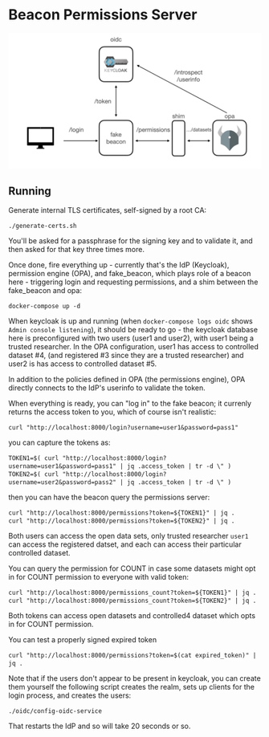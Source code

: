 # Beacon Permissions Server

![Diagram showing interactions between services](./diagram.png)

## Running

Generate internal TLS certificates, self-signed by a root CA:

```
./generate-certs.sh
```

You'll be asked for a passphrase for the signing key and to validate it, and then asked for that key three times more.

Once done, fire everything up - currently that's the IdP (Keycloak), permission engine (OPA), and fake_beacon, which
plays role of a beacon here - triggering login and requesting permissions, and a shim between the fake_beacon and
opa:

```
docker-compose up -d
```

When keycloak is up and running (when `docker-compose logs oidc` shows `Admin console listening`), it should be ready to go -
the keycloak database here is preconfigured with two users (user1 and user2), with user1 being a trusted researcher.
In the OPA configuration, user1 has  access to controlled dataset #4, (and registered #3 since they are a trusted researcher)
and user2 is has access to controlled dataset #5.

In addition to the policies defined in OPA (the permissions engine), OPA directly connects to the IdP's userinfo
to validate the token.

When everything is ready, you can "log in" to the fake beacon; it currenly returns the access token to you, which of course
isn't realistic:

```
curl "http://localhost:8000/login?username=user1&password=pass1"

```

you can capture the tokens as:

```
TOKEN1=$( curl "http://localhost:8000/login?username=user1&password=pass1" | jq .access_token | tr -d \" )
TOKEN2=$( curl "http://localhost:8000/login?username=user2&password=pass2" | jq .access_token | tr -d \" )
```

then you can have the beacon query the permissions server:

```
curl "http://localhost:8000/permissions?token=${TOKEN1}" | jq .
curl "http://localhost:8000/permissions?token=${TOKEN2}" | jq .
```

Both users can access the open data sets, only trusted researcher `user1` can access the registered datset,
and each can access their particular controlled dataset.

You can query the permission for COUNT in case some datasets might opt in for COUNT permission to everyone with valid token:
```
curl "http://localhost:8000/permissions_count?token=${TOKEN1}" | jq .
curl "http://localhost:8000/permissions_count?token=${TOKEN2}" | jq .
```
Both tokens can access open datasets and controlled4 dataset which opts in for COUNT permission.


You can test a properly signed expired token
```
curl "http://localhost:8000/permissions?token=$(cat expired_token)" | jq .
```


Note that if the users don't appear to be present in keycloak, you can create them yourself the following
script creates the realm, sets up clients for the login process, and creates the users:

 ```
 ./oidc/config-oidc-service
 ```
That restarts the IdP and so will take 20 seconds or so.
